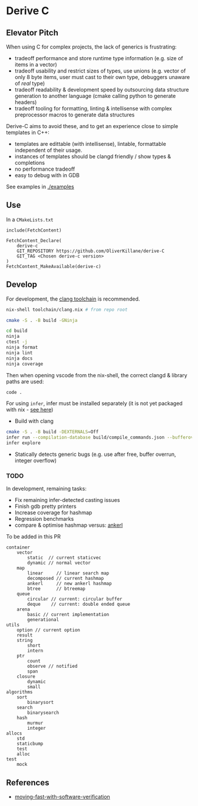 # Derive C
## Elevator Pitch
When using C for complex projects, the lack of generics is frustrating:
 - tradeoff performance and store runtime type information (e.g. size of items in a vector)
 - tradeoff usability and restrict sizes of types, use unions (e.g. vector of only 8 byte items, user must cast to their own type, debuggers unaware of _real_ type)
 - tradeoff readability & development speed by outsourcing data structure generation to another language (cmake calling python to generate headers)
 - tradeoff tooling for formatting, linting & intellisense with complex preprocessor macros to generate data structures

Derive-C aims to avoid these, and to get an experience close to simple templates in C++:
 - templates are edittable (with intellisense), lintable, formattable independent of their usage.
 - instances of templates should be clangd friendly / show types & completions
 - no performance tradeoff
 - easy to debug with in GDB

See examples in [./examples](./examples/)

## Use
In a `CMakeLists.txt`
```
include(FetchContent)

FetchContent_Declare(
    derive-c
    GIT_REPOSITORY https://github.com/OliverKillane/derive-C
    GIT_TAG <Chosen derive-c version>
)
FetchContent_MakeAvailable(derive-c)
```

## Develop
For development, the [clang toolchain](./toolchain/clang.nix) is recommended.
```bash
nix-shell toolchain/clang.nix # from repo root
```
```bash
cmake -S . -B build -GNinja
```
```bash
cd build
ninja
ctest -j
ninja format
ninja lint
ninja docs
ninja coverage
```
Then when opening vscode from the nix-shell, the correct clangd & library paths are used:
```bash
code .
```

For using `infer`, infer must be installed separately (it is not yet packaged with nix - [see here](https://github.com/NixOS/nixpkgs/issues/148048))
 - Build with clang
```bash
cmake -S . -B build -DEXTERNALS=Off
infer run --compilation-database build/compile_commands.json --bufferoverrun --liveness --pulse
infer explore
```
 - Statically detects generic bugs (e.g. use after free, buffer overrun, integer overflow)

### TODO
In development, remaining tasks:
 - Fix remaining infer-detected casting issues
 - Finish gdb pretty printers
 - Increase coverage for hashmap
 - Regression benchmarks
 - compare & optimise hashmap versus: [ankerl](https://github.com/martinus/unordered_dense/blob/main/include/ankerl/unordered_dense.h)

To be added in this PR
```
container
    vector 
        static  // current staticvec
        dynamic // normal vector
    map
        linear     // linear search map
        decomposed // current hashmap
        ankerl     // new ankerl hashmap
        btree      // btreemap
    queue
        circular // current: circular buffer
        deque    // current: double ended queue
    arena
        basic // current implementation
        generational
utils
    option // current option
    result
    string
        short
        intern
    ptr
        count
        observe // notified 
        span
    closure
        dynamic
        small
algorithms
    sort
        binarysort
    search
        binarysearch
    hash
        murmur
        integer
allocs
    std
    staticbump
    test
    alloc
test
    mock
```

## References
- [moving-fast-with-software-verification](https://research.facebook.com/publications/moving-fast-with-software-verification/)
